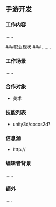 ## 手游开发 ##

### 工作内容 ###
......

###职业现状 ###
.......

### 工作场景 ###
......

### 合作对象 ###
*	美术

### 技能列表 ###
*	unity3d/cocos2d?

### 信息源 ###
*	http://

### 编辑者背景 ###
......

### 额外 ###
.....